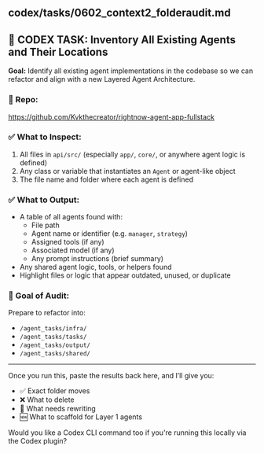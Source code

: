 ## codex/tasks/0602_context2_folderaudit.md

## 🧠 CODEX TASK: Inventory All Existing Agents and Their Locations

**Goal:** Identify all existing agent implementations in the codebase so we can refactor and align with a new Layered Agent Architecture.

### 📁 Repo:
https://github.com/Kvkthecreator/rightnow-agent-app-fullstack

### ✅ What to Inspect:
1. All files in `api/src/` (especially `app/`, `core/`, or anywhere agent logic is defined)
2. Any class or variable that instantiates an `Agent` or agent-like object
3. The file name and folder where each agent is defined

### ✅ What to Output:
- A table of all agents found with:
  - File path
  - Agent name or identifier (e.g. `manager`, `strategy`)
  - Assigned tools (if any)
  - Associated model (if any)
  - Any prompt instructions (brief summary)
- Any shared agent logic, tools, or helpers found
- Highlight files or logic that appear outdated, unused, or duplicate

### 🧱 Goal of Audit:
Prepare to refactor into:
- `/agent_tasks/infra/`
- `/agent_tasks/tasks/`
- `/agent_tasks/output/`
- `/agent_tasks/shared/`

---

Once you run this, paste the results back here, and I’ll give you:
- ✅ Exact folder moves
- ❌ What to delete
- 🔁 What needs rewriting
- 🆕 What to scaffold for Layer 1 agents

Would you like a Codex CLI command too if you're running this locally via the Codex plugin?
